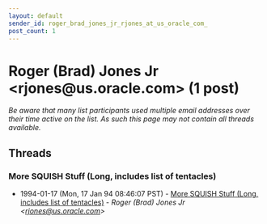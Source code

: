 ```yaml
---
layout: default
sender_id: roger_brad_jones_jr_rjones_at_us_oracle_com_
post_count: 1
---
```


# Roger (Brad) Jones Jr <rjones<span>@</span>us.oracle.com> (1 post)

_Be aware that many list participants used multiple email addresses over their time active on the list. As such this page may not contain all threads available._

## Threads

### More SQUISH Stuff (Long, includes list of tentacles)
+ 1994-01-17 (Mon, 17 Jan 94 08:46:07 PST) - [More SQUISH Stuff (Long, includes list of tentacles)](/archive/1994/01/8953dae4ac9946b48e4ede0de57863bea2f6625bedb144428d419b62364b3864) - _Roger (Brad) Jones Jr \<rjones@us.oracle.com\>_

